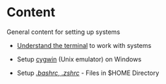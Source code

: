 # Content

General content for setting up systems

 - [Understand the terminal](terminal/README.md) to work with systems

 - Setup [cygwin](setup_cygwin/README.md) (Unix emulator) on Windows

 - Setup [*.bashrc*, *.zshrc*](setup_rcfiles/README.md) - Files in $HOME Directory

